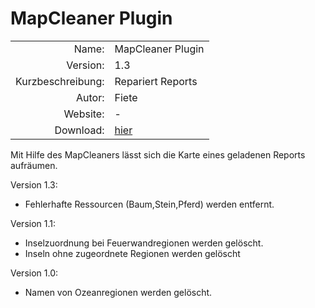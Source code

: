 
# MapCleaner Plugin

| | |
| ---: | --- |
| Name: | MapCleaner Plugin |
| Version: | 1.3 |
| Kurzbeschreibung: |  Repariert Reports  |
| Autor: | Fiete |
| Website: | - |
| Download: | [hier](/de/download/#plugins) |

Mit Hilfe des MapCleaners lässt sich die Karte eines geladenen
Reports aufräumen.

Version 1.3:

* Fehlerhafte Ressourcen (Baum,Stein,Pferd) werden entfernt.
  
Version 1.1:

* Inselzuordnung bei Feuerwandregionen werden gelöscht.
* Inseln ohne zugeordnete Regionen werden gelöscht 
  
Version 1.0:

* Namen von Ozeanregionen werden gelöscht.
  

